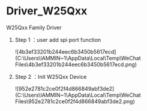 # Driver_W25Qxx
W25Qxx Family Driver

1. Step 1 ：user add spi port function

   ​                                                                                   ![4b3ef33201b244eec6b3450b5617ecd](C:\Users\IAMMIN~1\AppData\Local\Temp\WeChat Files\4b3ef33201b244eec6b3450b5617ecd.png)

2. Step 2 ：Init W25Qxx Device

   ![952e2781c2ce0f2f4d866849abf3de2](C:\Users\IAMMIN~1\AppData\Local\Temp\WeChat Files\952e2781c2ce0f2f4d866849abf3de2.png)

